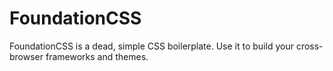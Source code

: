 # FoundationCSS
FoundationCSS is a dead, simple CSS boilerplate. Use it to build your cross-browser frameworks and themes.